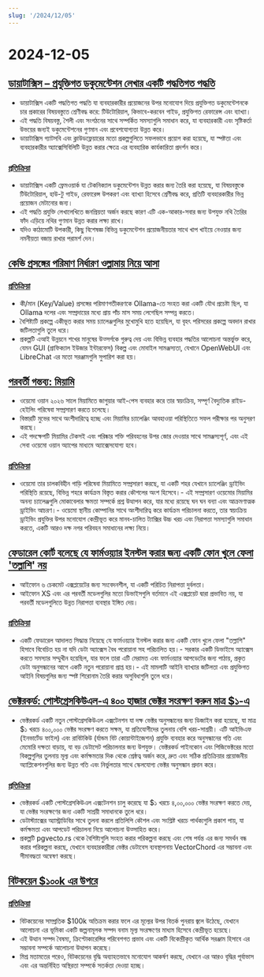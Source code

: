 ```yaml
---
slug: '/2024/12/05'
---
```


# 2024-12-05

## [ডায়াটাক্সিস – প্রযুক্তিগত ডকুমেন্টেশন লেখার একটি পদ্ধতিগত পদ্ধতি](https://diataxis.fr/)

- ডায়াটাক্সিস একটি পদ্ধতিগত পদ্ধতি যা ব্যবহারকারীর প্রয়োজনের উপর মনোযোগ দিয়ে প্রযুক্তিগত ডকুমেন্টেশনকে চার প্রকারের বিষয়বস্তুতে শ্রেণীবদ্ধ করে: টিউটোরিয়াল, কিভাবে-করবেন গাইড, প্রযুক্তিগত রেফারেন্স এবং ব্যাখ্যা।
- এই পদ্ধতি বিষয়বস্তু, শৈলী এবং সংগঠনের সাথে সম্পর্কিত সমস্যাগুলি সমাধান করে, যা ব্যবহারকারী এবং সৃষ্টিকর্তা উভয়ের জন্যই ডকুমেন্টেশনের গুণমান এবং প্রবেশযোগ্যতা উন্নত করে।
- ডায়াটাক্সিস গ্যাটসবি এবং ক্লাউডফ্লেয়ারের মতো প্রকল্পগুলিতে সফলভাবে প্রয়োগ করা হয়েছে, যা স্পষ্টতা এবং ব্যবহারকারীর অ্যাক্সেসিবিলিটি উন্নত করার ক্ষেত্রে এর ব্যবহারিক কার্যকারিতা প্রদর্শন করে।

### [প্রতিক্রিয়া](https://news.ycombinator.com/item?id=42325011)

- ডায়াটাক্সিস একটি ফ্রেমওয়ার্ক যা টেকনিক্যাল ডকুমেন্টেশন উন্নত করার জন্য তৈরি করা হয়েছে, যা বিষয়বস্তুকে টিউটোরিয়াল, হাউ-টু গাইড, রেফারেন্স উপকরণ এবং ব্যাখ্যা হিসেবে শ্রেণীবদ্ধ করে, প্রতিটি ব্যবহারকারীর ভিন্ন প্রয়োজন মেটানোর জন্য।
- এই পদ্ধতি প্রযুক্তি লেখালেখিতে জনপ্রিয়তা অর্জন করছে কারণ এটি এক-আকার-সবার জন্য উপযুক্ত নথি তৈরির ফাঁদ এড়িয়ে নথির গুণমান উন্নত করার লক্ষ্য রাখে।
- যদিও কাঠামোটি উপকারী, কিছু বিশেষজ্ঞ বিভিন্ন ডকুমেন্টেশন প্রয়োজনীয়তার সাথে খাপ খাইয়ে নেওয়ার জন্য নমনীয়তা বজায় রাখার পরামর্শ দেন।

## [কেভি প্রসঙ্গের পরিমাণ নির্ধারণ ওল্লামায় নিয়ে আসা](https://smcleod.net/2024/12/bringing-k/v-context-quantisation-to-ollama/)

### [প্রতিক্রিয়া](https://news.ycombinator.com/item?id=42323953)

- কী/মান (Key/Value) প্রসঙ্গের পরিমাণগতীকরণকে Ollama-তে সংহত করা একটি যৌথ প্রচেষ্টা ছিল, যা Ollama দলের এবং সম্প্রদায়ের মধ্যে প্রায় পাঁচ মাস সময় লেগেছিল সম্পন্ন করতে।
- বৈশিষ্ট্যটি প্রকল্পে একীভূত করার সময় চ্যালেঞ্জগুলির মুখোমুখি হতে হয়েছিল, যা বৃহৎ পরিসরের প্রকল্পে অবদান রাখার জটিলতাগুলি তুলে ধরে।
- প্রকল্পটি এআই উন্নয়নে শখের মানুষের উত্সর্গকে গুরুত্ব দেয় এবং বিভিন্ন ব্যবহার পদ্ধতির আলোচনা অন্তর্ভুক্ত করে, যেমন GUI (গ্রাফিক্যাল ইউজার ইন্টারফেস) বিকল্প এবং মোবাইল সামঞ্জস্যতা, যেখানে OpenWebUI এবং LibreChat এর মতো সরঞ্জামগুলি সুপারিশ করা হয়।

## [পরবর্তী গন্তব্য: মিয়ামি](https://waymo.com/blog/2024/12/next-stop-miami/)

- ওয়েমো ওয়ান ২০২৬ সালে মিয়ামিতে জাগুয়ার আই-পেস ব্যবহার করে তার স্বয়ংক্রিয়, সম্পূর্ণ বৈদ্যুতিক রাইড-হেইলিং পরিষেবা সম্প্রসারণ করতে চলেছে।
- বিস্তারটি মুভের সাথে অংশীদারিত্বে হচ্ছে এবং মিয়ামির চ্যালেঞ্জিং আবহাওয়া পরিস্থিতিতে সফল পরীক্ষার পর অনুসরণ করছে।
- এই পদক্ষেপটি মিয়ামির টেকসই এবং পরিষ্কার শক্তি পরিবহনের উপর জোর দেওয়ার সাথে সামঞ্জস্যপূর্ণ, এবং এই সেবা ওয়েমো ওয়ান অ্যাপের মাধ্যমে অ্যাক্সেসযোগ্য হবে।

### [প্রতিক্রিয়া](https://news.ycombinator.com/item?id=42328971)

- ওয়েমো তার চালকবিহীন গাড়ি পরিষেবা মিয়ামিতে সম্প্রসারণ করছে, যা একটি শহর যেখানে চ্যালেঞ্জিং ড্রাইভিং পরিস্থিতি রয়েছে, বিভিন্ন শহরে কার্যক্রম বিস্তৃত করার কৌশলের অংশ হিসেবে।- এই সম্প্রসারণ ওয়েমোর মিয়ামির অনন্য চ্যালেঞ্জগুলি মোকাবেলার ক্ষমতা সম্পর্কে প্রশ্ন উত্থাপন করে, যার মধ্যে রয়েছে ঘন ঘন বন্যা এবং আক্রমণাত্মক ড্রাইভিং আচরণ।- ওয়েমো স্থানীয় কোম্পানির সাথে অংশীদারিত্ব করে কার্যক্রম পরিচালনা করতে, তার স্বয়ংক্রিয় ড্রাইভিং প্রযুক্তির উপর মনোযোগ কেন্দ্রীভূত করে মানব-চালিত ট্যাক্সির উচ্চ খরচ এবং নিরাপত্তা সমস্যাগুলি সমাধান করতে, একটি আরও দক্ষ নগর পরিবহন সমাধানের লক্ষ্য নিয়ে।

## [ফেডারেল কোর্ট বলেছে যে ফার্মওয়্যার ইনস্টল করার জন্য একটি ফোন খুলে ফেলা 'তল্লাশি' নয়](https://www.techdirt.com/2024/12/04/federal-court-says-dismantling-a-phone-to-install-firmware-isnt-a-search-even-if-was-done-to-facilitate-a-search/)

- আইফোন ৬ চেকমেট এক্সপ্লয়েটের জন্য সংবেদনশীল, যা একটি পরিচিত নিরাপত্তা দুর্বলতা।
- আইফোন XS এবং এর পরবর্তী মডেলগুলির মতো ডিভাইসগুলি বর্তমানে এই এক্সপ্লয়েট দ্বারা প্রভাবিত নয়, যা পরবর্তী মডেলগুলিতে উন্নত নিরাপত্তা ব্যবস্থার ইঙ্গিত দেয়।

### [প্রতিক্রিয়া](https://news.ycombinator.com/item?id=42329005)

- একটি ফেডারেল আদালত সিদ্ধান্ত নিয়েছে যে ফার্মওয়্যার ইনস্টল করার জন্য একটি ফোন খুলে ফেলা "তল্লাশি" হিসাবে বিবেচিত হয় না যদি ডেটা অ্যাক্সেস বৈধ পরোয়ানা সহ পরিচালিত হয়।- সরকার একটি ডিভাইসে অ্যাক্সেস করতে সমস্যার সম্মুখীন হয়েছিল, যার ফলে তারা এটি মেরামত এবং ফার্মওয়্যার আপডেটের জন্য পাঠায়, প্রকৃত ডেটা অনুসন্ধানের আগে একটি নতুন পরোয়ানা প্রাপ্ত হয়।- এই মামলাটি আইনি ব্যাখ্যার জটিলতা এবং প্রযুক্তিগত আইনি বিষয়গুলির জন্য স্পষ্ট শিরোনাম তৈরি করার অসুবিধাগুলি তুলে ধরে।

## [ভেক্টরকর্ড: পোস্টগ্রেসকিউএল-এ ৪০০ হাজার ভেক্টর সংরক্ষণ করুন মাত্র $১-এ](https://blog.pgvecto.rs/vectorchord-store-400k-vectors-for-1-in-postgresql)

- ভেক্টরকর্ড একটি নতুন পোস্টগ্রেসকিউএল এক্সটেনশন যা দক্ষ ভেক্টর অনুসন্ধানের জন্য ডিজাইন করা হয়েছে, যা মাত্র $১ খরচে ৪০০,০০০ ভেক্টর সংরক্ষণ করতে সক্ষম, যা প্রতিযোগীদের তুলনায় বেশি খরচ-সাশ্রয়ী। এটি আইভিএফ (ইনভার্টেড ফাইল) এবং রাবিটকিউ (র্যান্ডম বিট কোয়ান্টাইজেশন) প্রযুক্তি ব্যবহার করে অনুসন্ধানের গতি এবং মেমোরি দক্ষতা বাড়ায়, যা বড় ডেটাসেট পরিচালনার জন্য উপযুক্ত। ভেক্টরকর্ড পাইনকোন এবং পিজিভেক্টরের মতো বিকল্পগুলির তুলনায় মূল্য এবং কর্মক্ষমতার দিক থেকে শ্রেষ্ঠত্ব অর্জন করে, দ্রুত এবং সঠিক প্রতিক্রিয়ার প্রয়োজনীয় অ্যাপ্লিকেশনগুলির জন্য উন্নত গতি এবং নির্ভুলতার সাথে স্কেলযোগ্য ভেক্টর অনুসন্ধান প্রদান করে।

### [প্রতিক্রিয়া](https://news.ycombinator.com/item?id=42324059)

- ভেক্টরকর্ড একটি পোস্টগ্রেসকিউএল এক্সটেনশন চালু করেছে যা $১ খরচে ৪,০০,০০০ ভেক্টর সংরক্ষণ করতে দেয়, যা ভেক্টর সংরক্ষণের জন্য একটি সাশ্রয়ী সমাধানকে তুলে ধরে।
- ডেটাস্ট্যাক্সের অ্যাস্ট্রাডিবির সাথে তুলনা করলে প্রতিলিপি কৌশল এবং সংশ্লিষ্ট খরচে পার্থক্যগুলি প্রকাশ পায়, যা কর্মক্ষমতা এবং আপডেট পরিচালনা নিয়ে আলোচনা উত্সাহিত করে।
- প্রকল্পটি pgvecto.rs থেকে বৈশিষ্ট্যগুলি সংহত করার পরিকল্পনা করছে এবং শেষ পর্যন্ত এর জন্য সমর্থন বন্ধ করার পরিকল্পনা করছে, যেখানে ব্যবহারকারীরা ভেক্টর ডেটাবেস ব্যবস্থাপনায় VectorChord এর সম্ভাবনা এবং সীমাবদ্ধতা অন্বেষণ করছে।

## [বিটকয়েন $১০০k এর উপরে](https://www.tradingview.com/symbols/BTCUSD/)

### [প্রতিক্রিয়া](https://news.ycombinator.com/item?id=42324263)

- বিটকয়েনের সাম্প্রতিক $100k অতিক্রম করার ফলে এর মূল্যের উপর বিতর্ক পুনরায় জ্বলে উঠেছে, যেখানে আলোচনা এর ভূমিকা একটি জল্পনামূলক সম্পদ বনাম মূল্য সংরক্ষণের মাধ্যম হিসেবে কেন্দ্রীভূত হয়েছে।
- এই উত্থান সম্পদ বৈষম্য, ক্রিপ্টোকারেন্সির পরিবেশগত প্রভাব এবং একটি বিকেন্দ্রীকৃত আর্থিক সরঞ্জাম হিসাবে এর সম্ভাবনা সম্পর্কে আলোচনা উত্থাপন করেছে।
- মিশ্র মতামতের পরেও, বিটকয়েনের বৃদ্ধি অব্যাহতভাবে মনোযোগ আকর্ষণ করছে, যেখানে এর আরও বৃদ্ধির পূর্বাভাস এবং এর অন্তর্নিহিত অস্থিরতা সম্পর্কে সতর্কতা দেওয়া হচ্ছে।

<head>
  <meta property="og:title" content="ডায়াটাক্সিস – প্রযুক্তিগত ডকুমেন্টেশন লেখার একটি পদ্ধতিগত পদ্ধতি" />
  <meta property="og:type" content="website" />
  <meta property="og:image" content="https://og.cho.sh/api/og/?title=%E0%A6%A1%E0%A6%BE%E0%A6%AF%E0%A6%BC%E0%A6%BE%E0%A6%9F%E0%A6%BE%E0%A6%95%E0%A7%8D%E0%A6%B8%E0%A6%BF%E0%A6%B8%20%E2%80%93%20%E0%A6%AA%E0%A7%8D%E0%A6%B0%E0%A6%AF%E0%A7%81%E0%A6%95%E0%A7%8D%E0%A6%A4%E0%A6%BF%E0%A6%97%E0%A6%A4%20%E0%A6%A1%E0%A6%95%E0%A7%81%E0%A6%AE%E0%A7%87%E0%A6%A8%E0%A7%8D%E0%A6%9F%E0%A7%87%E0%A6%B6%E0%A6%A8%20%E0%A6%B2%E0%A7%87%E0%A6%96%E0%A6%BE%E0%A6%B0%20%E0%A6%8F%E0%A6%95%E0%A6%9F%E0%A6%BF%20%E0%A6%AA%E0%A6%A6%E0%A7%8D%E0%A6%A7%E0%A6%A4%E0%A6%BF%E0%A6%97%E0%A6%A4%20%E0%A6%AA%E0%A6%A6%E0%A7%8D%E0%A6%A7%E0%A6%A4%E0%A6%BF&subheading=%E0%A6%AC%E0%A7%83%E0%A6%B9%E0%A6%B8%E0%A7%8D%E0%A6%AA%E0%A6%A4%E0%A6%BF%E0%A6%AC%E0%A6%BE%E0%A6%B0%2C%20%E0%A7%AB%20%E0%A6%A1%E0%A6%BF%E0%A6%B8%E0%A7%87%E0%A6%AE%E0%A7%8D%E0%A6%AC%E0%A6%B0%2C%20%E0%A7%A8%E0%A7%A6%E0%A7%A8%E0%A7%AA%3A%20%E0%A6%B9%E0%A7%8D%E0%A6%AF%E0%A6%BE%E0%A6%95%E0%A6%BE%E0%A6%B0%20%E0%A6%A8%E0%A6%BF%E0%A6%89%E0%A6%9C%20%E0%A6%B8%E0%A6%BE%E0%A6%B0%E0%A6%B8%E0%A6%82%E0%A6%95%E0%A7%8D%E0%A6%B7%E0%A7%87%E0%A6%AA" />
</head>
